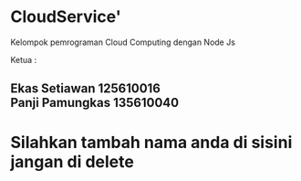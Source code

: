 # CloudService'

Kelompok pemrograman Cloud Computing dengan Node Js

Ketua : <h2>Ekas Setiawan  125610016 <br />
        Panji Pamungkas 135610040




# Silahkan tambah nama anda di sisini jangan di delete
